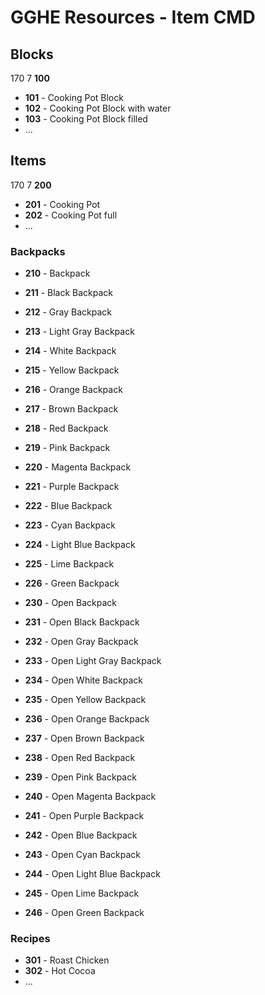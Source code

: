 # GGHE Resources - Item CMD

## Blocks
170 7 **100**
- **101** - Cooking Pot Block
- **102** - Cooking Pot Block with water
- **103** - Cooking Pot Block filled
- ...

## Items
170 7 **200**
- **201** - Cooking Pot
- **202** - Cooking Pot full
- ...

### Backpacks
- **210** - Backpack
- **211** - Black Backpack
- **212** - Gray Backpack
- **213** - Light Gray Backpack
- **214** - White Backpack
- **215** - Yellow Backpack
- **216** - Orange Backpack
- **217** - Brown Backpack
- **218** - Red Backpack
- **219** - Pink Backpack
- **220** - Magenta Backpack
- **221** - Purple Backpack
- **222** - Blue Backpack
- **223** - Cyan Backpack
- **224** - Light Blue Backpack
- **225** - Lime Backpack
- **226** - Green Backpack

- **230** - Open Backpack
- **231** - Open Black Backpack
- **232** - Open Gray Backpack
- **233** - Open Light Gray Backpack
- **234** - Open White Backpack
- **235** - Open Yellow Backpack
- **236** - Open Orange Backpack
- **237** - Open Brown Backpack
- **238** - Open Red Backpack
- **239** - Open Pink Backpack
- **240** - Open Magenta Backpack
- **241** - Open Purple Backpack
- **242** - Open Blue Backpack
- **243** - Open Cyan Backpack
- **244** - Open Light Blue Backpack
- **245** - Open Lime Backpack
- **246** - Open Green Backpack

### Recipes
- **301** - Roast Chicken
- **302** - Hot Cocoa
- ...